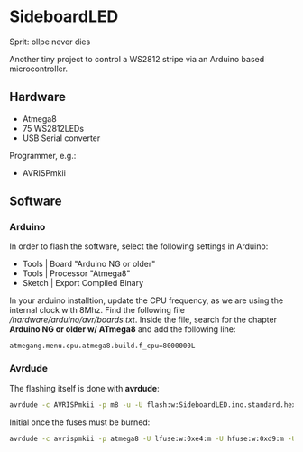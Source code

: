 # SideboardLED
Sprit: ollpe never dies

Another tiny project to control a WS2812 stripe via an Arduino based microcontroller.
## Hardware
* Atmega8
* 75 WS2812LEDs
* USB Serial converter

Programmer, e.g.:
* AVRISPmkii

## Software
### Arduino

In order to flash the software, select the following settings in Arduino:
* Tools | Board "Arduino NG or older"
* Tools | Processor "Atmega8"
* Sketch | Export Compiled Binary

In your arduino installtion, update the CPU frequency, as we are using the internal clock with 8Mhz.
Find the following file */hardware/arduino/avr/boards.txt*.
Inside the file, search for the chapter **Arduino NG or older w/ ATmega8** and add the following line:
```
atmegang.menu.cpu.atmega8.build.f_cpu=8000000L
```

### Avrdude
The flashing itself is done with **avrdude**:
```bash
avrdude -c AVRISPmkii -p m8 -u -U flash:w:SideboardLED.ino.standard.hex
```
Initial once the fuses must be burned:
```bash
avrdude -c avrispmkii -p atmega8 -U lfuse:w:0xe4:m -U hfuse:w:0xd9:m -U efuse:w:0xfc:m
```
